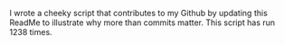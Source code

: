 I wrote a cheeky script that contributes to my Github by updating this ReadMe to illustrate why more than commits matter. This script has run 1238 times.